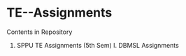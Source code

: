 # TE--Assignments 
Contents in Repository
1. SPPU TE Assignments (5th Sem)
  I. DBMSL Assignments
  
